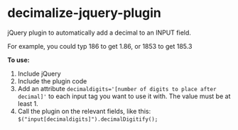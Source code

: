 decimalize-jquery-plugin
========================

jQuery plugin to automatically add a decimal to an INPUT field. 

For example, you could typ 186 to get 1.86, or 1853 to get 185.3 

**To use:**

1. Include jQuery
1. Include the plugin code
1. Add an attribute `decimaldigits='[number of digits to place after decimal]'` to each input tag you want to use it with. The value must be at least 1.
1. Call the plugin on the relevant fields, like this: `$("input[decimaldigits]").decimalDigitify();`
